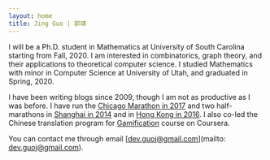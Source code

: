 ```yaml
---
layout: home
title: Jing Guo | 郭靖
---
```


I will be a Ph.D. student in Mathematics at University of South Carolina starting from Fall, 2020. I am interested in combinatorics, graph theory, and their applications to theoretical computer science. I studied Mathematics with minor in Computer Science at University of Utah, and graduated in Spring, 2020.

I have been writing blogs since 2009, though I am not as productive as I was before. I have run the [Chicago Marathon in 2017](images/chicago-marathon.png) and two half-marathons in [Shanghai in 2014](/images/half-marathon.jpg) and in [Hong Kong in 2016](/images/hk-hf-marathon.pdf). I also co-led the Chinese translation program for [Gamification](/images/translation.pdf) course on Coursera.

You can contact me through email [dev.guoj@gmail.com](mailto: dev.guoj@gmail.com).
